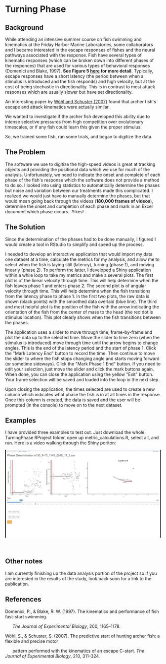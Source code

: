 # Turning Phase

## Background
While attending an intensive summer course on fish swimming and kinematics at the Friday Harbor Marine Laboratories, some collaborators and I became interested in the escape responses of fishes and the neural pathways associated with the response. Fish have several types of kinematic responses (which can be broken down into different phases of the responces) that are used for various types of behavioral responses (Domenici and Blake, 1997). **See Figure 5 [here](http://biomimetic.pbworks.com/f/The+kinematics+and+performance+ofDomenici.pdf) for more detail.** Typically, escape responses have a short latency (the period between when a stimulus is introduced and the fish responds) and high velocity, but at the cost of being stochastic in directionality. This is in contrast to most attack responses which are usually slower but have set directionality.

An interesting paper by [Wöhl and Schuster (2007)](https://jeb.biologists.org/content/210/2/311.long) found that archer fish's escape and attack kinematics were actually similar. 

We wanted to investigate if the archer fish developed this ability due to intense selective pressures from high competition over evolutionary timescales, or if any fish could learn this given the proper stimulus.

So, we trained some fish, ran some trials, and began to digitize the data.

## The Problem
The software we use to digitize the high-speed videos is great at tracking objects and providing the positional data which we use for much of the analysis. Unfortunately, we need to indicate the onset and complete of each phase of the fish's response which the software does not provide a method to do so. I looked into using statistics to automatically determine the phases but noise and variation between our treatments made this complicated. I realized we would just have to manually determine the phases, but that would mean going back through the videos (**180,000 frames of videos**), determine the onset and completion of each phase and mark in an Excel document which phase occurs...Yikes!

## The Solution
Since the determination of the phases had to be done manually, I figured I would create a tool in RStudio to simplify and speed up the process. 

I needed to develop an interactive application that would import my data one dataset at a time, calculate the metrics for my analysis, and allow me to select when the fish is laying still (latency), turning (phase 1), and moving linearly (phase 2). To perform the latter, I developed a Shiny application within a while loop to take my metrics and make a several plots. The first plot is of the linear velocity through time. This will help determine when the fish leaves phase 1 and enters phase 2. The second plot is of angular velocity through time. This will help determine when the fish transitions from the latency phase to phase 1. In the first two plots, the raw data is shown (black points) with the smoothed data overlaid (blue line). The third and most helpful plot is the position of the fish with the arrow indicating the orientation of the fish from the center of mass to the head (the red dot is stimulus location). This plot clearly shows when the fish transitions between the phases.

The application uses a slider to move through time, frame-by-frame and plot the data up to the selected time. Move the slider to time zero (when the stimulus is introduced) move through time until the arrow begins to change angles. This is the end of the latency period and the start of phase 1. Click the "Mark Latency End" button to record the time. Then continue to  move the slider to where the fish stops changing angle and starts moving forward (or sometime sideways). Click the "Mark Phase 1 End" button. If you need to edit your selection, just move the slider and click the mark buttons again. When done, you can close the application using the yellow "Exit" button. Your frame selection will be saved and loaded into the loop in the next step.

Upon closing the application, the times selected are used to create a new column which indicates what phase the fish is in at all times in the response. Once this column is created, the data is saved and the user will be prompted (in the console) to move on to the next dataset.

## Examples
I have provided three examples to test out. Just download the whole TurningPhase RProject folder, open up metric_calculations.R, select all, and run. Here is a video walking through the Shiny poriton:


[![Video Thumbnail](./images/video_ex.png)](https://youtu.be/li9TxCDiSBM)


<br />

## Other notes
I am currently finishing up the data analysis portion of the project so if you are interested in the results of the study, look back soon for a link to the publication.

## References
Domenici, P., & Blake, R. W. (1997). The kinematics and performance of fish fast-start swimming. 

&nbsp;&nbsp;&nbsp;&nbsp;&nbsp;&nbsp;*The Journal of Experimental Biology*, 200, 1165–1178.

Wöhl, S., & Schuster, S. (2007). The predictive start of hunting archer fish: a flexible and precise motor  

&nbsp;&nbsp;&nbsp;&nbsp;&nbsp;&nbsp;pattern performed with the kinematics of an escape C-start. *The Journal of Experimental Biology*, 210, 311–324.